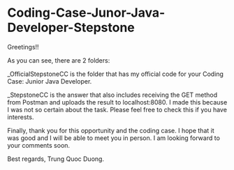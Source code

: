 # Coding-Case-Junor-Java-Developer-Stepstone

Greetings!!

As you can see, there are 2 folders:

_OfficialStepstoneCC is the folder that has my official code for your Coding Case: Junior Java Developer.

_StepstoneCC is the answer that also includes receiving the GET method from Postman and uploads the result to localhost:8080. I made 
this because I was not so certain about the task. Please feel free to check this if you have interests.

Finally, thank you for this opportunity and the coding case. I hope that it was good and I will be able to meet you in person.
I am looking forward to your comments soon.

Best regards,
Trung Quoc Duong.
